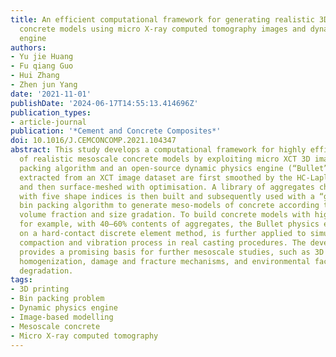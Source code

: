 ```yaml
---
title: An efficient computational framework for generating realistic 3D mesoscale
  concrete models using micro X-ray computed tomography images and dynamic physics
  engine
authors:
- Yu jie Huang
- Fu qiang Guo
- Hui Zhang
- Zhen jun Yang
date: '2021-11-01'
publishDate: '2024-06-17T14:55:13.414696Z'
publication_types:
- article-journal
publication: '*Cement and Concrete Composites*'
doi: 10.1016/J.CEMCONCOMP.2021.104347
abstract: This study develops a computational framework for highly efficient generation
  of realistic mesoscale concrete models by exploiting micro XCT 3D images, a bin
  packing algorithm and an open-source dynamic physics engine (“Bullet”). The aggregates
  extracted from an XCT image dataset are first smoothed by the HC-Laplacian algorithm
  and then surface-meshed with optimisation. A library of aggregates characterised
  with five shape indices is then built and subsequently used with a “greedy search”
  bin packing algorithm to generate meso-models of concrete according to specified
  volume fraction and size gradation. To build concrete models with high compactness,
  for example, with 40–60% contents of aggregates, the Bullet physics engine, based
  on a hard-contact discrete element method, is further applied to simulate the complicated
  compaction and vibration process in real casting procedures. The developed framework
  provides a promising basis for further mesoscale studies, such as 3D printing, multiscale
  homogenization, damage and fracture mechanisms, and environmental factors-induced
  degradation.
tags:
- 3D printing
- Bin packing problem
- Dynamic physics engine
- Image-based modelling
- Mesoscale concrete
- Micro X-ray computed tomography
---
```

